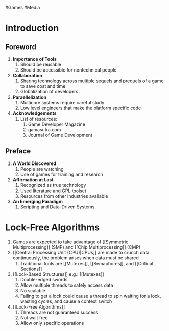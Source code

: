 #Games #Media 
# Introduction
## Foreword
1. **Importance of Tools**
	1. Should be reusable
	2. Should be accessible for nontechnical people
2. **Collaboration**
	1. Sharing technology across multiple sequels and prequels of a game to save cost and time
	2. Globalization of developers
3. **Paraellelization**
	1. Multicore systems require careful study
	2. Low level engineers that make the platform specific code
4. **Acknowledgements**
	1. List of resources:
		1. Game Developer Magazine
		2. gamasutra.com
		3. Journal of Game Development
## Preface
1. **A World Discovered**
	1. People are watching
	2. Use of games for training and research
2. **Affirmation at Last**
	1. Recognized as true technology
	2. Used literature and GPL toolset
	3. Resources from other industries available
3. **An Emerging Paradigm**
	1. Scripting and Data-Driven Systems
# Lock-Free Algorithms
1. Games are expected to take advantage of [[Symmetric Multiprocessing]] (SMP) and [[Chip Multiprocessing]] (CMP)
2. [[Central Processing Unit (CPU)|CPUs]] are made to crunch data continuously, the problem arises when data must be shared
	1. Traditional tools are [[Mutexes]], [[Semaphores]], and [[Critical Sections]]
3. [[Lock-Based Structures]] e.g.: [[Mutexes]]
	1. Double-edged swords
	2. Allow multiple threads to safely access data
	3. No scalable
	4. Failing to get a lock could cause a thread to spin waiting for a lock, wasting cycles, and cause a context switch
4. [[Lock-Free Algorithms]]
	1. Threads are not guaranteed success
	2. Not wait free
	3. Allow only specific operations